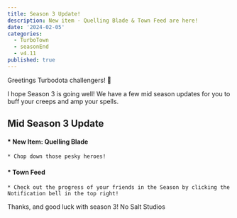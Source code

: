 ```yaml
---
title: Season 3 Update!
description: New item - Quelling Blade & Town Feed are here!
date: '2024-02-05'
categories:
  - TurboTown
  - seasonEnd
  - v4.11
published: true
---
```

<script context="module">
  import { base } from "$app/paths";
</script>
Greetings Turbodota challengers! 👋

I hope Season 3 is going well! We have a few mid season updates for you to buff your creeps and amp your spells.

## Mid Season 3 Update

#### * New Item: Quelling Blade 
    * Chop down those pesky heroes!
#### * Town Feed
    * Check out the progress of your friends in the Season by clicking the Notification bell in the top right!

Thanks, and good luck with season 3!
No Salt Studios

